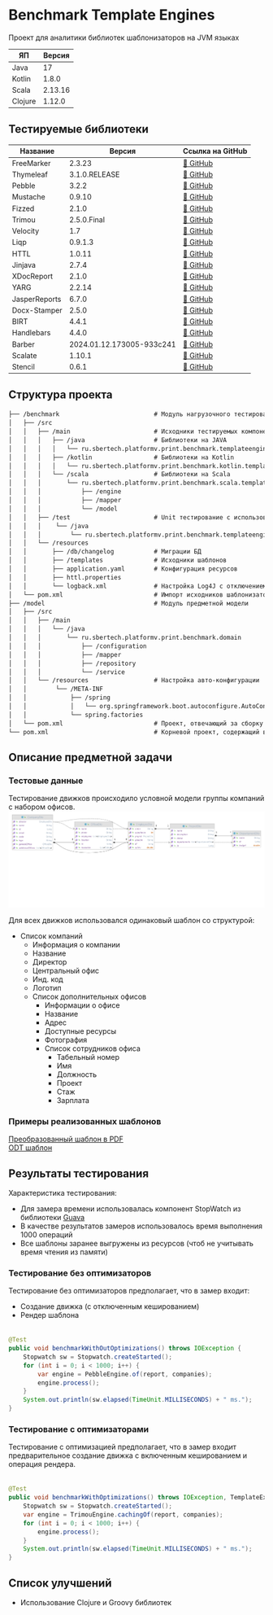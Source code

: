 # Benchmark Template Engines

Проект для аналитики библиотек шаблонизаторов на JVM языках

| ЯП      | Версия  |
|---------|---------|
| Java    | 17      |
| Kotlin  | 1.8.0   |
| Scala   | 2.13.16 |
| Clojure | 1.12.0  |

## Тестируемые библиотеки

| Название      | Версия                    | Ссылка на GitHub          |
|---------------|---------------------------|---------------------------|
| FreeMarker    | 2.3.23                    | [🔗 GitHub](https://github.com/apache/freemarker) |
| Thymeleaf     | 3.1.0.RELEASE             | [🔗 GitHub](https://github.com/thymeleaf/thymeleaf) |
| Pebble        | 3.2.2                     | [🔗 GitHub](https://github.com/PebbleTemplates/pebble) |
| Mustache      | 0.9.10                    | [🔗 GitHub](https://github.com/spullara/mustache.java) |
| Fizzed        | 2.1.0                     | [🔗 GitHub](https://github.com/fizzed/rocker) |
| Trimou        | 2.5.0.Final               | [🔗 GitHub](https://github.com/trimou/trimou) |
| Velocity      | 1.7                       | [🔗 GitHub](https://github.com/apache/velocity-engine) |
| Liqp          | 0.9.1.3                   | [🔗 GitHub](https://github.com/bkiers/Liqp) |
| HTTL          | 1.0.11                    | [🔗 GitHub](https://github.com/httl/httl) |
| Jinjava       | 2.7.4                     | [🔗 GitHub](https://github.com/HubSpot/jinjava) |
| XDocReport    | 2.1.0                     | [🔗 GitHub](https://github.com/opensagres/xdocreport) |
| YARG          | 2.2.14                    | [🔗 GitHub](https://github.com/cuba-platform/yarg) |
| JasperReports | 6.7.0                     | [🔗 GitHub](https://github.com/TIBCOSoftware/jasperreports) |
| Docx-Stamper  | 2.5.0                     | [🔗 GitHub](https://github.com/thombergs/docx-stamper) |
| BIRT          | 4.4.1                     | [🔗 GitHub](https://github.com/eclipse/birt) |
| Handlebars    | 4.4.0                     | [🔗 GitHub](https://github.com/jknack/handlebars.java) |
| Barber        | 2024.01.12.173005-933c241 | [🔗 GitHub](https://github.com/cashapp/barber) |
| Scalate       | 1.10.1                    | [🔗 GitHub](https://github.com/scalate/scalate) |
| Stencil       | 0.6.1                     | [🔗 GitHub](https://github.com/erdos/stencil)             |

## Структура проекта

```html
├── /benchmark                          # Модуль нагрузочного тестирования
│   ├── /src
│   │   ├── /main                       # Исходники тестируемых компонентов
│   │   │   ├── /java                   # Библиотеки на JAVA
│   │   │   │   └── ru.sbertech.platformv.print.benchmark.templateengine
│   │   │   ├── /kotlin                 # Библиотеки на Kotlin
│   │   │   │   └── ru.sbertech.platformv.print.benchmark.kotlin.templateengine
│   │   │   └── /scala                  # Библиотеки на Scala
│   │   │       └── ru.sbertech.platformv.print.benchmark.scala.templateengine
│   │   │           ├── /engine
│   │   │           ├── /mapper
│   │   │           └── /model
│   │   ├── /test                       # Unit тестирование с использованием StopWatch
│   │   │    └── /java
│   │   │        └── ru.sbertech.platformv.print.benchmark.templateengine
│   │   └── /resources
│   │       ├── /db/changelog           # Миграции БД
│   │       ├── /templates              # Исходники шаблонов
│   │       ├── application.yaml        # Конфигурация ресурсов
│   │       ├── httl.properties
│   │       └── logback.xml             # Настройка Log4J с отключением профилей логирования
│   └── pom.xml                         # Импорт исходников шаблонизаторов
├── /model                              # Модуль предметной модели
│   ├── /src
│   │   ├── /main
│   │   │   └── /java
│   │   │       └── ru.sbertech.platformv.print.benchmark.domain
│   │   │           ├── /configuration
│   │   │           ├── /mapper
│   │   │           ├── /repository
│   │   │           └── /service
│   │   └── /resources                  # Настройка авто-конфигурации
│   │        └── /META-INF
│   │            ├── /spring
│   │            │   └── org.springframework.boot.autoconfigure.AutoConfiguration.imports
│   │            └── spring.factories
│   └── pom.xml                         # Проект, отвечающий за сборку компонентов Spring приложения
└── pom.xml                             # Корневой проект, содержащий версии используемых языков и библиотек
```

## Описание предметной задачи

### Тестовые данные

Тестирование движков происходило условной модели группы компаний с набором офисов.
![](./docs/structure.png)

Для всех движков использовался одинаковый шаблон со структурой:

- Список компаний
    - Информация о компании
    - Название
    - Директор
    - Центральный офис
    - Инд. код
    - Логотип
    - Список дополнительных офисов
        - Информации о офисе
        - Название
        - Адрес
        - Доступные ресурсы
        - Фотография
        - Список сотрудников офиса
            - Табельный номер
            - Имя
            - Должность
            - Проект
            - Стаж
            - Зарплата

### Примеры реализованных шаблонов

[Преобразованный шаблон в PDF](./docs/OfficesReport.pdf)  
[ODT шаблон](./docs/ReportCompanies.odt)

## Результаты тестирования

Характеристика тестирования:

- Для замера времени использовалась компонент StopWatch из
  библиотеки [Guava](https://github.com/google/guava?ysclid=m78zlftyls759452872)
- В качестве результатов замеров использовалось время выполнения 1000 операций
- Все шаблоны заранее выгружены из ресурсов (чтоб не учитывать время чтения из памяти)

### Тестирование без оптимизаторов

Тестирование без оптимизаторов предполагает, что в замер входит:

- Создание движка (с отключенным кешированием)
- Рендер шаблона

```java

@Test
public void benchmarkWithOutOptimizations() throws IOException {
    Stopwatch sw = Stopwatch.createStarted();
    for (int i = 0; i < 1000; i++) {
        var engine = PebbleEngine.of(report, companies);
        engine.process();
    }
    System.out.println(sw.elapsed(TimeUnit.MILLISECONDS) + " ms.");
}
```

### Тестирование с оптимизаторами

Тестирование с оптимизацией предполагает, что в замер входит предварительное создание движка с включенным кешированием и
операция рендера.

```java

@Test
public void benchmarkWithOptimizations() throws IOException, TemplateException {
    Stopwatch sw = Stopwatch.createStarted();
    var engine = TrimouEngine.cachingOf(report, companies);
    for (int i = 0; i < 1000; i++) {
        engine.process();
    }
    System.out.println(sw.elapsed(TimeUnit.MILLISECONDS) + " ms.");
}
```

## Список улучшений

- Использование Clojure и Groovy библиотек